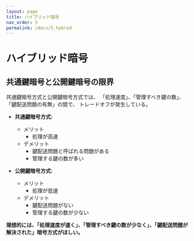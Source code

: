 ```yaml
---
layout: page
title: ハイブリッド暗号
nav_order: 5
permalink: /docs/5_hybrid
---
```


# ハイブリッド暗号
## 共通鍵暗号と公開鍵暗号の限界

共通鍵暗号方式と公開鍵暗号方式では、
「処理速度」、「管理すべき鍵の数」、「鍵配送問題の有無」の間で、
トレードオフが発生している。

- **共通鍵暗号方式:**
  - メリット
    - 処理が高速
  - デメリット
    - 鍵配送問題と呼ばれる問題がある
    - 管理する鍵の数が多い

- **公開鍵暗号方式:**
  - メリット
    - 処理が低速
  - デメリット
    - 鍵配送問題がない
    - 管理する鍵の数が少ない

**理想的には、「処理速度が速く」、「管理すべき鍵の数が少なく」、「鍵配送問題が解決された」暗号方式がほしい。**
